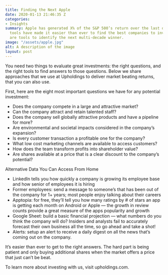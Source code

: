 ```yaml
---
title: Finding the Next Apple
date: 2020-01-13 21:46:35 Z
categories:
- Insights
summary: Apple has generated X% of the S&P 500’s return over the last decade. Online
  tools have made it easier than ever to find the best companies to invest in. Here
  are tools to identify the next multi-decade winner.
image: "/assets/apple.jpg"
alt: A description of the image
layout: post
---
```


You need two things to evaluate great investments: the right questions, and the right tools to find answers to those questions. Below we share approaches that we use at Upholdings to deliver market beating returns, that you can also use.

First, here are the eight most important questions we have for any potential investment:

- Does the company compete in a large and attractive market?
- Can the company attract and retain talented staff?
- Does the company sell globally attractive products and have a pipeline for more?
- Are environmental and societal impacts considered in the company’s expansion?
- Is every customer transaction a profitable one for the company?
- What low cost marketing channels are available to access customers?
- How does the team transform profits into shareholder value?
- Are shares available at a price that is a clear discount to the company’s potential?

Alternative Data You Can Access From Home

- LinkedIn tells you how quickly a company is growing its employee base and how senior of employees it is hiring
- Former employees: send a message to someone’s that has been out of the company for 1+ years; most people enjoy talking about their careers
- Apptopia: for free, they’ll tell you how many ratings by # of stars an app is getting each month on Android or Apple — the growth in review counts provide a great measure of the apps popularity and growth
- Google Sheet: build a basic financial projection — what numbers do you think the company will do? Insiders and analysts fail to accurately forecast their own business all the time, so go ahead and take a shot!
- Alerts: setup an alert to receive a daily digest on all the news that’s coming out on the company.

It’s easier than ever to get to the right answers. The hard part is being patient and only buying additional shares when the market offers a price that just can’t be beat.

To learn more about investing with us, visit upholdings.com.
